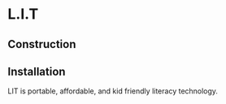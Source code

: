 # L.I.T
## Construction
## Installation
LIT is portable, affordable, and kid friendly literacy technology.
